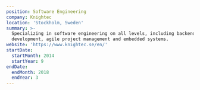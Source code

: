 ```yaml
---
position: Software Engineering
company: Knightec
location: 'Stockholm, Sweden'
summary: >-
  Specializing in software engineering on all levels, including backend
  development, agile project management and embedded systems.
website: 'https://www.knightec.se/en/'
startDate:
  startMonth: 2014
  startYear: 9
endDate:
  endMonth: 2018
  endYear: 3
---
```


